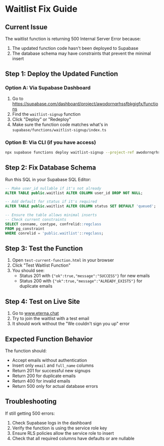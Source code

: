 # Waitlist Fix Guide

## Current Issue
The waitlist function is returning 500 Internal Server Error because:
1. The updated function code hasn't been deployed to Supabase
2. The database schema may have constraints that prevent the minimal insert

## Step 1: Deploy the Updated Function

### Option A: Via Supabase Dashboard
1. Go to https://supabase.com/dashboard/project/awodornqrhssfbkgjgfx/functions
2. Find the `waitlist-signup` function
3. Click "Deploy" or "Redeploy"
4. Make sure the function code matches what's in `supabase/functions/waitlist-signup/index.ts`

### Option B: Via CLI (if you have access)
```bash
npx supabase functions deploy waitlist-signup --project-ref awodornqrhssfbkgjgfx
```

## Step 2: Fix Database Schema

Run this SQL in your Supabase SQL Editor:

```sql
-- Make user_id nullable if it's not already
ALTER TABLE public.waitlist ALTER COLUMN user_id DROP NOT NULL;

-- Add default for status if it's required
ALTER TABLE public.waitlist ALTER COLUMN status SET DEFAULT 'queued';

-- Ensure the table allows minimal inserts
-- Check current constraints
SELECT conname, contype, confrelid::regclass 
FROM pg_constraint 
WHERE conrelid = 'public.waitlist'::regclass;
```

## Step 3: Test the Function

1. Open `test-current-function.html` in your browser
2. Click "Test Waitlist Function"
3. You should see:
   - Status 201 with `{"ok":true,"message":"SUCCESS"}` for new emails
   - Status 200 with `{"ok":true,"message":"ALREADY_EXISTS"}` for duplicate emails

## Step 4: Test on Live Site

1. Go to www.eterna.chat
2. Try to join the waitlist with a test email
3. It should work without the "We couldn't sign you up" error

## Expected Function Behavior

The function should:
- Accept emails without authentication
- Insert only `email` and `full_name` columns
- Return 201 for successful new signups
- Return 200 for duplicate emails
- Return 400 for invalid emails
- Return 500 only for actual database errors

## Troubleshooting

If still getting 500 errors:
1. Check Supabase logs in the dashboard
2. Verify the function is using the service role key
3. Ensure RLS policies allow the service role to insert
4. Check that all required columns have defaults or are nullable
